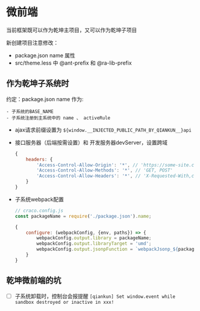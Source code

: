 # 微前端

当前框架既可以作为乾坤主项目，又可以作为乾坤子项目

新创建项目注意修改：

- package.json name 属性
- src/theme.less 中 @ant-prefix 和 @ra-lib-prefix

## 作为乾坤子系统时

约定：package.json name 作为:

    - 子系统的BASE_NAME 
    - 子系统注册到主系统中的 name 、 activeRule

- ajax请求前缀设置为 `${window.__INJECTED_PUBLIC_PATH_BY_QIANKUN__}api`
- 接口服务器（后端按需设置）和 开发服务器devServer，设置跨域

    ```js
    {
        headers: {
            'Access-Control-Allow-Origin': '*', // 'https://some-site.com'
            'Access-Control-Allow-Methods': '*', // 'GET, POST'
            'Access-Control-Allow-Headers': '*', // 'X-Requested-With,content-type, Authorization, token, auto-token'
        }
    } 
    ```
- 子系统webpack配置

    ```js
    // craco.config.js
    const packageName = require('./package.json').name;
    
    {
        configure: (webpackConfig, {env, paths}) => {
            webpackConfig.output.library = packageName;
            webpackConfig.output.libraryTarget = 'umd';
            webpackConfig.output.jsonpFunction = `webpackJsonp_${packageName}`;
        }
    }           
    ```  

## 乾坤微前端的坑

-[ ] 子系统卸载时，控制台会报提醒 `[qiankun] Set window.event while sandbox destroyed or inactive in xxx! `
